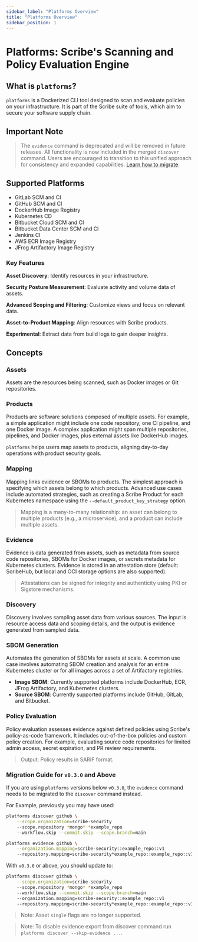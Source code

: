 ```yaml
---
sidebar_label: "Platforms Overview"
title: "Platforms Overview"
sidebar_position: 1
---
```


# Platforms: Scribe's Scanning and Policy Evaluation Engine

## What is `platforms`?
`platforms` is a Dockerized CLI tool designed to scan and evaluate policies on your infrastructure. It is part of the Scribe suite of tools, which aim to secure your software supply chain.

## Important Note
> The `evidence` command is deprecated and will be removed in future releases. All functionality is now included in the merged `discover` command. Users are encouraged to transition to this unified approach for consistency and expanded capabilities. [Learn how to migrate](#migration-guide-for-v0.3.0-and-above).

## Supported Platforms
- GitLab SCM and CI
- GitHub SCM and CI
- DockerHub Image Registry
- Kubernetes CD
- Bitbucket Cloud SCM and CI
- Bitbucket Data Center SCM and CI
- Jenkins CI
- AWS ECR Image Registry
- JFrog Artifactory Image Registry

### Key Features
**Asset Discovery**: Identify resources in your infrastructure.

**Security Posture Measurement**: Evaluate activity and volume data of assets.

**Advanced Scoping and Filtering**: Customize views and focus on relevant data.

**Asset-to-Product Mapping**: Align resources with Scribe products.

**Experimental**: Extract data from build logs to gain deeper insights.

## Concepts

### Assets
Assets are the resources being scanned, such as Docker images or Git repositories.

### Products
Products are software solutions composed of multiple assets. For example, a simple application might include one code repository, one CI pipeline, and one Docker image. A complex application might span multiple repositories, pipelines, and Docker images, plus external assets like DockerHub images.

`platforms` helps users map assets to products, aligning day-to-day operations with product security goals.

### Mapping
Mapping links evidence or SBOMs to products. The simplest approach is specifying which assets belong to which products. Advanced use cases include automated strategies, such as creating a Scribe Product for each Kubernetes namespace using the `--default_product_key_strategy` option.

> Mapping is a many-to-many relationship: an asset can belong to multiple products (e.g., a microservice), and a product can include multiple assets.

### Evidence
Evidence is data generated from assets, such as metadata from source code repositories, SBOMs for Docker images, or secrets metadata for Kubernetes clusters. Evidence is stored in an attestation store (default: ScribeHub, but local and OCI storage options are also supported).

> Attestations can be signed for integrity and authenticity using PKI or Sigstore mechanisms.

### Discovery
Discovery involves sampling asset data from various sources. The input is resource access data and scoping details, and the output is evidence generated from sampled data.

### SBOM Generation
Automates the generation of SBOMs for assets at scale. A common use case involves automating SBOM creation and analysis for an entire Kubernetes cluster or for all images across a set of Artifactory registries.

* **Image SBOM**: Currently supported platforms include DockerHub, ECR, JFrog Artifactory, and Kubernetes clusters.  
* **Source SBOM**: Currently supported platforms include GitHub, GitLab, and Bitbucket.

### Policy Evaluation
Policy evaluation assesses evidence against defined policies using Scribe's policy-as-code framework. It includes out-of-the-box policies and custom policy creation. For example, evaluating source code repositories for limited admin access, secret expiration, and PR review requirements.

> Output: Policy results in SARIF format.

### Migration Guide for `v0.3.0` and Above
If you are using `platforms` versions below `v0.3.0`, the `evidence` command needs to be migrated to the `discover` command instead.

For Example, previously you may have used:

```bash
platforms discover github \
    --scope.organization=scribe-security
    --scope.repository *mongo* *example_repo
    --workflow.skip --commit.skip --scope.branch=main

platforms evidence github \
    --organization.mapping=scribe-security::example_repo::v1
    --repository.mapping=scribe-security*example_repo::example_repo::v1
```

With `v0.3.0` or above, you should update to:

```bash
platforms discover github \
    --scope.organization=scribe-security
    --scope.repository *mongo* *example_repo
    --workflow.skip --commit.skip --scope.branch=main
    --organization.mapping=scribe-security::example_repo::v1
    --repository.mapping=scribe-security*example_repo::example_repo::v1
```

> Note: Asset `single` flags are no longer supported.

> Note: To disable evidence export from discover command run `platforms discover --skip-evidence ...`.